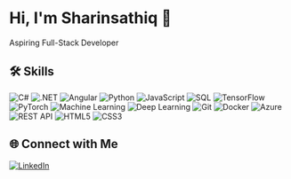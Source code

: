 # Hi, I'm Sharinsathiq 👋  
Aspiring Full-Stack Developer 



## 🛠️ Skills

![C#](https://img.shields.io/badge/C%23-239120?style=for-the-badge&logo=c-sharp&logoColor=white) ![.NET](https://img.shields.io/badge/.NET-512BD4?style=for-the-badge&logo=dotnet&logoColor=white) ![Angular](https://img.shields.io/badge/Angular-DD0031?style=for-the-badge&logo=angular&logoColor=white) ![Python](https://img.shields.io/badge/Python-3776AB?style=for-the-badge&logo=python&logoColor=white) ![JavaScript](https://img.shields.io/badge/JavaScript-F7DF1E?style=for-the-badge&logo=javascript&logoColor=black) ![SQL](https://img.shields.io/badge/SQL-4479A1?style=for-the-badge&logo=postgresql&logoColor=white) ![TensorFlow](https://img.shields.io/badge/TensorFlow-FF6F00?style=for-the-badge&logo=tensorflow&logoColor=white) ![PyTorch](https://img.shields.io/badge/PyTorch-EE4C2C?style=for-the-badge&logo=pytorch&logoColor=white) ![Machine Learning](https://img.shields.io/badge/Machine_Learning-4B8BBE?style=for-the-badge&logo=machine-learning&logoColor=white) ![Deep Learning](https://img.shields.io/badge/Deep_Learning-8A2BE2?style=for-the-badge&logo=deeplearning&logoColor=white) ![Git](https://img.shields.io/badge/Git-F05032?style=for-the-badge&logo=git&logoColor=white) ![Docker](https://img.shields.io/badge/Docker-2496ED?style=for-the-badge&logo=docker&logoColor=white) ![Azure](https://img.shields.io/badge/Azure-0089D6?style=for-the-badge&logo=microsoftazure&logoColor=white) ![REST API](https://img.shields.io/badge/REST_API-61DAFB?style=for-the-badge&logo=rest&logoColor=black) ![HTML5](https://img.shields.io/badge/HTML5-E34F26?style=for-the-badge&logo=html5&logoColor=white) ![CSS3](https://img.shields.io/badge/CSS3-1572B6?style=for-the-badge&logo=css3&logoColor=white)



## 🌐 Connect with Me
[![LinkedIn](https://img.shields.io/badge/LinkedIn-blue?style=flat&logo=linkedin)](https://www.linkedin.com/in/sharin-sathiq-basha-1784a6244/)

